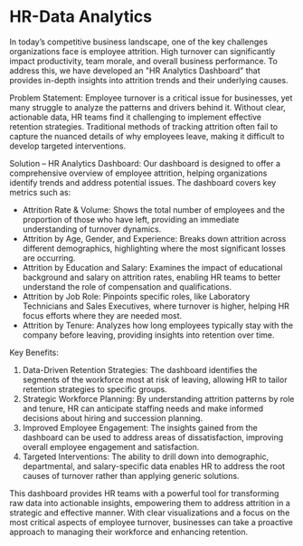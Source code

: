 # HR-Data Analytics

In today’s competitive business landscape, one of the key challenges organizations face is employee attrition. High turnover can significantly impact productivity, team morale, and overall business performance. To address this, we have developed an "HR Analytics Dashboard" that provides in-depth insights into attrition trends and their underlying causes.

Problem Statement:
Employee turnover is a critical issue for businesses, yet many struggle to analyze the patterns and drivers behind it. Without clear, actionable data, HR teams find it challenging to implement effective retention strategies. Traditional methods of tracking attrition often fail to capture the nuanced details of why employees leave, making it difficult to develop targeted interventions.

Solution – HR Analytics Dashboard:
Our dashboard is designed to offer a comprehensive overview of employee attrition, helping organizations identify trends and address potential issues. The dashboard covers key metrics such as:

- Attrition Rate & Volume: Shows the total number of employees and the proportion of those who have left, providing an immediate understanding of turnover dynamics.
- Attrition by Age, Gender, and Experience: Breaks down attrition across different demographics, highlighting where the most significant losses are occurring.
- Attrition by Education and Salary: Examines the impact of educational background and salary on attrition rates, enabling HR teams to better understand the role of compensation and qualifications.
- Attrition by Job Role: Pinpoints specific roles, like Laboratory Technicians and Sales Executives, where turnover is higher, helping HR focus efforts where they are needed most.
- Attrition by Tenure: Analyzes how long employees typically stay with the company before leaving, providing insights into retention over time.

Key Benefits:
1. Data-Driven Retention Strategies: The dashboard identifies the segments of the workforce most at risk of leaving, allowing HR to tailor retention strategies to specific groups.
2. Strategic Workforce Planning: By understanding attrition patterns by role and tenure, HR can anticipate staffing needs and make informed decisions about hiring and succession planning.
3. Improved Employee Engagement: The insights gained from the dashboard can be used to address areas of dissatisfaction, improving overall employee engagement and satisfaction.
4. Targeted Interventions: The ability to drill down into demographic, departmental, and salary-specific data enables HR to address the root causes of turnover rather than applying generic solutions.

This dashboard provides HR teams with a powerful tool for transforming raw data into actionable insights, empowering them to address attrition in a strategic and effective manner. With clear visualizations and a focus on the most critical aspects of employee turnover, businesses can take a proactive approach to managing their workforce and enhancing retention.

